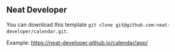 ## Neat Developer
You can download this template `git clone git@github.com:neat-developer/calendar.git`.

Example: https://neat-developer.github.io/calendar/app/
